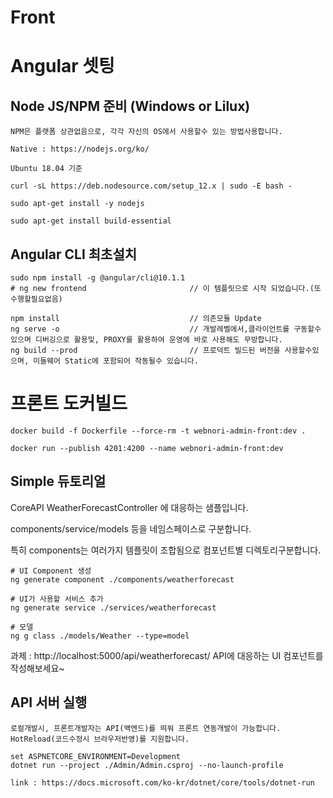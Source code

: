 
# Front

# Angular 셋팅


## Node JS/NPM 준비 (Windows or Lilux)

    NPM은 플랫폼 상관없음으로, 각각 자신의 OS에서 사용할수 있는 방법사용합니다.

    Native : https://nodejs.org/ko/

    Ubuntu 18.04 기준
   
    curl -sL https://deb.nodesource.com/setup_12.x | sudo -E bash -

    sudo apt-get install -y nodejs

    sudo apt-get install build-essential

## Angular CLI 최초설치

    sudo npm install -g @angular/cli@10.1.1
    # ng new frontend                       // 이 템플릿으로 시작 되었습니다.(또 수행할필요없음)
    
    npm install                             // 의존모듈 Update
    ng serve -o                             // 개발레벨에서,클라이언트를 구동할수 있으며 디버깅으로 활용및, PROXY를 활용하여 운영에 바로 사용해도 무방합니다.
    ng build --prod                         // 프로덕트 빌드된 버전을 사용할수있으며, 미들웨어 Static에 포함되어 작동될수 있습니다.


# 프론트 도커빌드

    docker build -f Dockerfile --force-rm -t webnori-admin-front:dev .

    docker run --publish 4201:4200 --name webnori-admin-front:dev
    
## Simple 듀토리얼

CoreAPI WeatherForecastController 에 대응하는 샘플입니다.

components/service/models 등을 네임스페이스로 구분합니다.

특히 components는 여러가지 템플릿이 조합됨으로 컴포넌트별 디렉토리구분합니다.
    
    # UI Component 생성
    ng generate component ./components/weatherforecast

    # UI가 사용할 서비스 추가
    ng generate service ./services/weatherforecast

    # 모델
    ng g class ./models/Weather --type=model

과제 : http://localhost:5000/api/weatherforecast/  API에 대응하는 UI 컴포넌트를 작성해보세요~
    

## API 서버 실행

    로컬개발시, 프론트개발자는 API(백엔드)를 띄워 프론트 연동개발이 가능합니다.
    HotReload(코드수정시 브라우저반영)를 지원합니다.

    set ASPNETCORE_ENVIRONMENT=Development    
    dotnet run --project ./Admin/Admin.csproj --no-launch-profile

    link : https://docs.microsoft.com/ko-kr/dotnet/core/tools/dotnet-run
    


